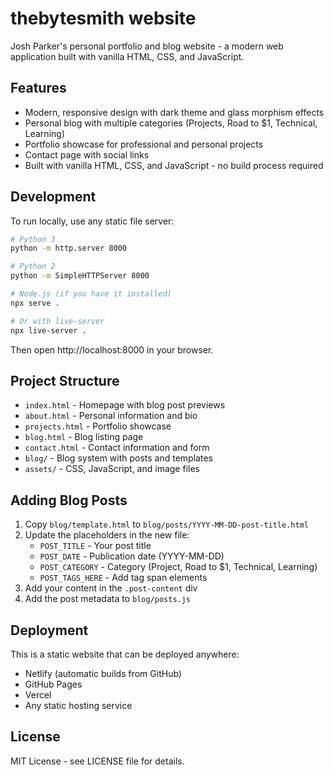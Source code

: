 # thebytesmith website

Josh Parker's personal portfolio and blog website - a modern web application built with vanilla HTML, CSS, and JavaScript.

## Features

- Modern, responsive design with dark theme and glass morphism effects
- Personal blog with multiple categories (Projects, Road to $1, Technical, Learning)
- Portfolio showcase for professional and personal projects
- Contact page with social links
- Built with vanilla HTML, CSS, and JavaScript - no build process required

## Development

To run locally, use any static file server:

```bash
# Python 3
python -m http.server 8000

# Python 2
python -m SimpleHTTPServer 8000

# Node.js (if you have it installed)
npx serve .

# Or with live-server
npx live-server .
```

Then open http://localhost:8000 in your browser.

## Project Structure

- `index.html` - Homepage with blog post previews
- `about.html` - Personal information and bio
- `projects.html` - Portfolio showcase
- `blog.html` - Blog listing page
- `contact.html` - Contact information and form
- `blog/` - Blog system with posts and templates
- `assets/` - CSS, JavaScript, and image files

## Adding Blog Posts

1. Copy `blog/template.html` to `blog/posts/YYYY-MM-DD-post-title.html`
2. Update the placeholders in the new file:
   - `POST_TITLE` - Your post title
   - `POST_DATE` - Publication date (YYYY-MM-DD)
   - `POST_CATEGORY` - Category (Project, Road to $1, Technical, Learning)
   - `POST_TAGS_HERE` - Add tag span elements
3. Add your content in the `.post-content` div
4. Add the post metadata to `blog/posts.js`

## Deployment

This is a static website that can be deployed anywhere:
- Netlify (automatic builds from GitHub)
- GitHub Pages
- Vercel
- Any static hosting service

## License

MIT License - see LICENSE file for details.
